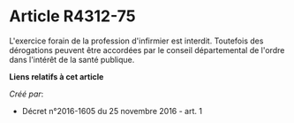 # Article R4312-75

L'exercice forain de la profession d'infirmier est interdit. Toutefois  des dérogations peuvent être accordées par le conseil
départemental de  l'ordre dans l'intérêt de la santé publique.

**Liens relatifs à cet article**

_Créé par_:

  - Décret n°2016-1605 du 25 novembre 2016 - art. 1

